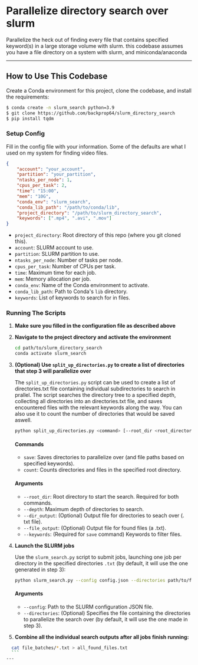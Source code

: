 # Parallelize directory search over slurm

Parallelize the heck out of finding every file that contains specified keyword(s) in a large storage volume with slurm. this codebase assumes you have a file directory on a system with slurm, and miniconda/anaconda

---

## How to Use This Codebase

Create a Conda environment for this project, clone the codebase, and install the requirements:

```sh
$ conda create -n slurm_search python=3.9
$ git clone https://github.com/backprop64/slurm_directory_search
$ pip install tqdm
```

### Setup Config

Fill in the config file with your information. Some of the defaults are what I used on my system for finding video files.

```json
{
    "account": "your_account",
    "partition": "your_partition",
    "ntasks_per_node": 1,
    "cpus_per_task": 2,
    "time": "15:00",
    "mem": "10G",
    "conda_env": "slurm_search",
    "conda_lib_path": "/path/to/conda/lib",
    "project_directory": "/path/to/slurm_directory_search",
    "keywords": [".mp4", ".avi", ".mov"]
}
```

- `project_directory`: Root directory of this repo (where you git cloned this).
- `account`: SLURM account to use.
- `partition`: SLURM partition to use.
- `ntasks_per_node`: Number of tasks per node.
- `cpus_per_task`: Number of CPUs per task.
- `time`: Maximum time for each job.
- `mem`: Memory allocation per job.
- `conda_env`: Name of the Conda environment to activate.
- `conda_lib_path`: Path to Conda's `lib` directory.
- `keywords`: List of keywords to search for in files.

### Running The Scripts

1. **Make sure you filled in the configuration file as described above**
2. **Navigate to the project directory and activate the environment**

    ```sh
    cd path/to/slurm_directory_search
    conda activate slurm_search
    ```

3. **(Optional) Use `split_up_directories.py` to create a list of directories that step 3 will parallelize over**

    The `split_up_directories.py` script can be used to create a list of directories.txt file containing individual subdirectories to search in prallel. The script searches the directory tree to a specified depth, collecting all directories into an directories.txt file, and saves encountered files with the relevant keywords along the way. You can also use it to count the number of directories that would be saved aswell.

    ```sh
    python split_up_directories.py <command> [--root_dir <root_directory>] [--depth <search_depth>] [--dir_output <directory_output_file>] [--file_output <file_output_file>] [--keywords <filter_keywords>]
    ```

    #### Commands

    - `save`: Saves directories to parallelize over (and file paths based on specified keywords).
    - `count`: Counts directories and files in the specified root directory.

    #### Arguments

    - `--root_dir`: Root directory to start the search. Required for both commands.
    - `--depth`: Maximum depth of directories to search.
    - `--dir_output`: (Optional) Output file for directories to seach over (. txt file).
    - `--file_output`: (Optional) Output file for found files (a .txt).
    - `--keywords`: (Required for `save` command) Keywords to filter files.

4. **Launch the SLURM jobs**

   Use the `slurm_search.py` script to submit jobs, launching one job per directory in the specified directories `.txt` (by default, it will use the one generated in step 3):

    ```sh
    python slurm_search.py --config config.json --directories path/to/file/of/directories.txt
    ```
    #### Arguments

    - `--config`: Path to the SLURM configuration JSON file.
    - `--directories`: (Optional) Specifies the file containing the directories to parallelize the search over (by default, it will use the one made in step 3).

5. **Combine all the individual search outputs after all jobs finish running:**
  ```sh
    cat file_batches/*.txt > all_found_files.txt
    ```
---


